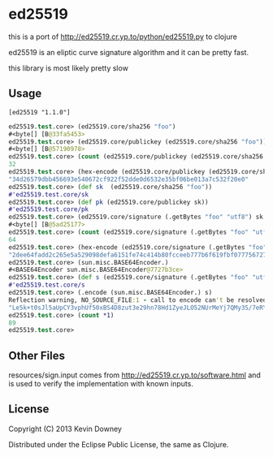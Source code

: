 # ed25519

this is a port of http://ed25519.cr.yp.to/python/ed25519.py to clojure

ed25519 is an eliptic curve signature algorithm and it can be pretty fast.

this library is most likely pretty slow

## Usage

    [ed25519 "1.1.0"]

```clojure
ed25519.test.core> (ed25519.core/sha256 "foo")
#<byte[] [B@33fa5453>
ed25519.test.core> (ed25519.core/publickey (ed25519.core/sha256 "foo"))
#<byte[] [B@57190978>
ed25519.test.core> (count (ed25519.core/publickey (ed25519.core/sha256 "foo")))
32
ed25519.test.core> (hex-encode (ed25519.core/publickey (ed25519.core/sha256 "foo")))
"34d26579dbb456693e540672cf922f52dde0d6532e35bf06be013a7c532f20e0"
ed25519.test.core> (def sk  (ed25519.core/sha256 "foo"))
#'ed25519.test.core/sk
ed25519.test.core> (def pk (ed25519.core/publickey sk))
#'ed25519.test.core/pk
ed25519.test.core> (ed25519.core/signature (.getBytes "foo" "utf8") sk pk)
#<byte[] [B@5ad25177>
ed25519.test.core> (count (ed25519.core/signature (.getBytes "foo" "utf8") sk pk))
64
ed25519.test.core> (hex-encode (ed25519.core/signature (.getBytes "foo" "utf8") sk pk))
"2dee64fadd2c265e5a529098defa6151fe74c414b80fcceeb777b6f619fbf077756727892cee76354acc7988fb40ccb74bfede45894fd7663af58dca69ce1e01"
ed25519.test.core> (sun.misc.BASE64Encoder.)
#<BASE64Encoder sun.misc.BASE64Encoder@7727b3ce>
ed25519.test.core> (def s (ed25519.core/signature (.getBytes "foo" "utf8") sk pk))
#'ed25519.test.core/s
ed25519.test.core> (.encode (sun.misc.BASE64Encoder.) s)
Reflection warning, NO_SOURCE_FILE:1 - call to encode can't be resolved.
"Le5k+t0sJl5aUpCY3vphUf50xBS4D8zut3e29hn78Hd1ZyeJLO52NUrMeYj7QMy3S/7eRYlP12Y6\n9Y3Kac4eAQ=="
ed25519.test.core> (count *1)
89
ed25519.test.core> 
```

## Other Files 

resources/sign.input comes from http://ed25519.cr.yp.to/software.html
and is used to verify the implementation with known inputs.

## License

Copyright (C) 2013 Kevin Downey

Distributed under the Eclipse Public License, the same as Clojure.
